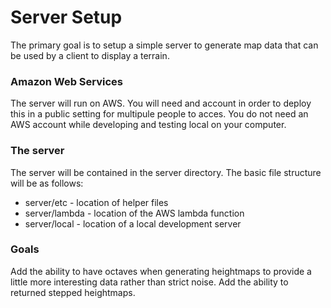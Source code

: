 # Server Setup

The primary goal is to setup a simple server to generate map data that can be used by a client to display a terrain.

### Amazon Web Services

The server will run on AWS. You will need and account in order to deploy this in a public setting for multipule people to acces. You do not need an AWS account while developing and testing local on your computer.

### The server

The server will be contained in the server directory. The basic file structure will be as follows:

* server/etc - location of helper files
* server/lambda - location of the AWS lambda function
* server/local - location of a local development server

### Goals

Add the ability to have octaves when generating heightmaps to provide a little more interesting data rather than strict noise. Add the ability to returned stepped heightmaps.

